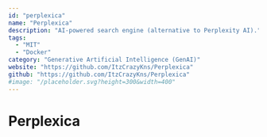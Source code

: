 ```yaml
---
id: "perplexica"
name: "Perplexica"
description: "AI-powered search engine (alternative to Perplexity AI)."
tags:
  - "MIT"
  - "Docker"
category: "Generative Artificial Intelligence (GenAI)"
website: "https://github.com/ItzCrazyKns/Perplexica"
github: "https://github.com/ItzCrazyKns/Perplexica"
#image: "/placeholder.svg?height=300&width=400"
---
```


# Perplexica
